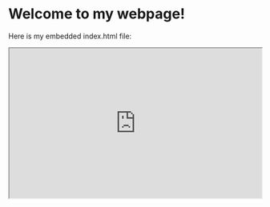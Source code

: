 
<!DOCTYPE html>
<html>
<head>
	<title>My Webpage</title>
</head>
<body>
	<h1>Welcome to my webpage!</h1>
	<p>Here is my embedded index.html file:</p>
	<iframe src="https://github.com/OmarZiyada1/Lotto-Spiel/index.html" width="100%" height="300px"></iframe>
</body>
</html>
